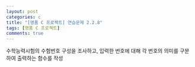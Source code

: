 ```yaml
---
layout: post
categories: c
title: "[명품 C 프로젝트] 연습문제 2.2.8"
tags: [명품 C 프로젝트]
comments: true
---
```


수학능력시험의 수험번호 구성을 조사하고, 입력한 번호에 대해 각 번호의 의미를 구분하여 출력하는 함수를 작성

<script src="https://gist.github.com/Junhyeon2/2cb1d1ef3ce27b9ae24d9afa855ab51f.js"></script>
